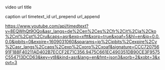 video
url
title

caption
url
timetext_id
url_prepend
url_append


https://www.youtube.com/api/timedtext?v=8EQWhQt9OQo&asr_langs=de%2Cen%2Ces%2Cfr%2Cit%2Cja%2Cko%2Cnl%2Cpt%2Cru&caps=asr&exp=xftt&xorp=true&xoaf=5&hl=en&ip=0.0.0.0&ipbits=0&expire=1609031060&sparams=ip%2Cipbits%2Cexpire%2Cv%2Casr_langs%2Ccaps%2Cexp%2Cxorp%2Cxoaf&signature=CCC72075691F188F40211AD402B7ECCF2E71C356.9475C661EC490351DB90CE3F9575C554713DCD63&key=yt8&kind=asr&lang=en&fmt=json3&xorb=2&xobt=3&xovt=3
